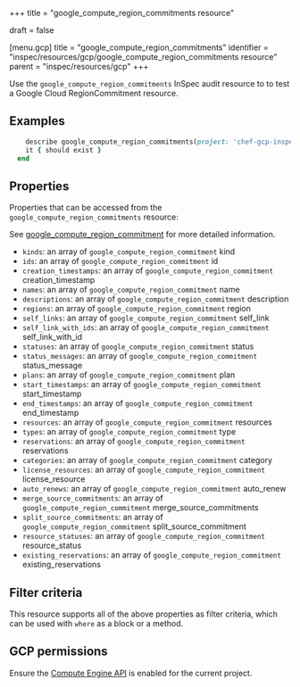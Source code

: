 +++
title = "google_compute_region_commitments resource"

draft = false


[menu.gcp]
title = "google_compute_region_commitments"
identifier = "inspec/resources/gcp/google_compute_region_commitments resource"
parent = "inspec/resources/gcp"
+++

Use the `google_compute_region_commitments` InSpec audit resource to to test a Google Cloud RegionCommitment resource.

## Examples

```ruby
    describe google_compute_region_commitments(project: 'chef-gcp-inspec', region: ' value_region') do
    it { should exist }
  end
```

## Properties

Properties that can be accessed from the `google_compute_region_commitments` resource:

See [google_compute_region_commitment](google_compute_region_commitment) for more detailed information.

  * `kinds`: an array of `google_compute_region_commitment` kind
  * `ids`: an array of `google_compute_region_commitment` id
  * `creation_timestamps`: an array of `google_compute_region_commitment` creation_timestamp
  * `names`: an array of `google_compute_region_commitment` name
  * `descriptions`: an array of `google_compute_region_commitment` description
  * `regions`: an array of `google_compute_region_commitment` region
  * `self_links`: an array of `google_compute_region_commitment` self_link
  * `self_link_with_ids`: an array of `google_compute_region_commitment` self_link_with_id
  * `statuses`: an array of `google_compute_region_commitment` status
  * `status_messages`: an array of `google_compute_region_commitment` status_message
  * `plans`: an array of `google_compute_region_commitment` plan
  * `start_timestamps`: an array of `google_compute_region_commitment` start_timestamp
  * `end_timestamps`: an array of `google_compute_region_commitment` end_timestamp
  * `resources`: an array of `google_compute_region_commitment` resources
  * `types`: an array of `google_compute_region_commitment` type
  * `reservations`: an array of `google_compute_region_commitment` reservations
  * `categories`: an array of `google_compute_region_commitment` category
  * `license_resources`: an array of `google_compute_region_commitment` license_resource
  * `auto_renews`: an array of `google_compute_region_commitment` auto_renew
  * `merge_source_commitments`: an array of `google_compute_region_commitment` merge_source_commitments
  * `split_source_commitments`: an array of `google_compute_region_commitment` split_source_commitment
  * `resource_statuses`: an array of `google_compute_region_commitment` resource_status
  * `existing_reservations`: an array of `google_compute_region_commitment` existing_reservations

## Filter criteria

This resource supports all of the above properties as filter criteria, which can be used
with `where` as a block or a method.

## GCP permissions

Ensure the [Compute Engine API](https://console.cloud.google.com/apis/library/compute.googleapis.com/) is enabled for the current project.
